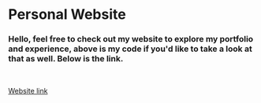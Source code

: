 # Personal Website
### Hello, feel free to check out my website to explore my portfolio and experience, above is my code if you'd like to take a look at that as well. Below is the link.
<br /> 

[Website link](https://brandonsalazar.com/)
